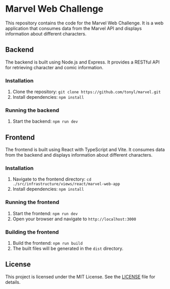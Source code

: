 # Marvel Web Challenge

This repository contains the code for the Marvel Web Challenge. It is a web application that consumes data from the Marvel API and displays information about different characters.

## Backend

The backend is built using Node.js and Express. It provides a RESTful API for retrieving character and comic information.

### Installation

1. Clone the repository: `git clone https://github.com/tonyl/marvel.git`
2. Install dependencies: `npm install`

### Running the backend

1. Start the backend: `npm run dev`

## Frontend

The frontend is built using React with TypeScript and Vite. It consumes data from the backend and displays information about different characters.

### Installation

1. Navigate to the frontend directory: `cd ./src/infrastructure/views/react/marvel-web-app`
2. Install dependencies: `npm install`

### Running the frontend

1. Start the frontend: `npm run dev`
2. Open your browser and navigate to `http://localhost:3000`

### Building the frontend

1. Build the frontend: `npm run build`
2. The built files will be generated in the `dist` directory.

## License

This project is licensed under the MIT License. See the [LICENSE](LICENSE) file for details.
